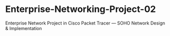 # Enterprise-Networking-Project-02
Enterprise Network Project in Cisco Packet Tracer — SOHO Network Design &amp; Implementation
